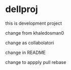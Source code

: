 # dellproj
this is development project

change from khaledosman0


change as collabolatori

change in README

change to appply pull rebase

